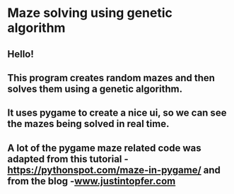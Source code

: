 # Maze solving using genetic algorithm

## Hello!
## This program creates random mazes and then solves them using a genetic algorithm.
## It uses pygame to create a nice ui, so we can see the mazes being solved in real time.

## A lot of the pygame maze related code was adapted from this tutorial - https://pythonspot.com/maze-in-pygame/ and from the blog -www.justintopfer.com


